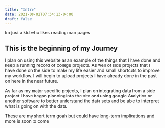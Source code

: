 ```yaml
---
title: "Intro"
date: 2021-09-02T07:34:13-04:00
draft: false
---
```

Im just a kid who likes reading man pages 
<!--more-->
## This is the beginning of my Journey

I plan on using this website as an example of the things that I have done and keep a running record of college projects. As well of side projects that I have done on the side to make my life easier and small shortcuts to improve my workflow. I will begin to upload projects I have already done in the past on here in the near future.

As far as my major specific projects, I plan on integrating data from a side project I have began planning into the site and using google Analytics or another software to better understand the data sets and be able to interpret what is going on with the data.

These are my short term goals but could have long-term implications and more is soon to come
